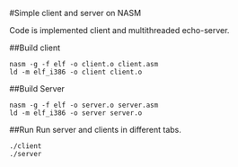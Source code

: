 #Simple client and server on NASM

Code is implemented client and multithreaded echo-server.

##Build client 
```
nasm -g -f elf -o client.o client.asm
ld -m elf_i386 -o client client.o
```

##Build Server
```
nasm -g -f elf -o server.o server.asm
ld -m elf_i386 -o server server.o
```

##Run 
Run server and clients in different tabs.
```
./client
./server
```